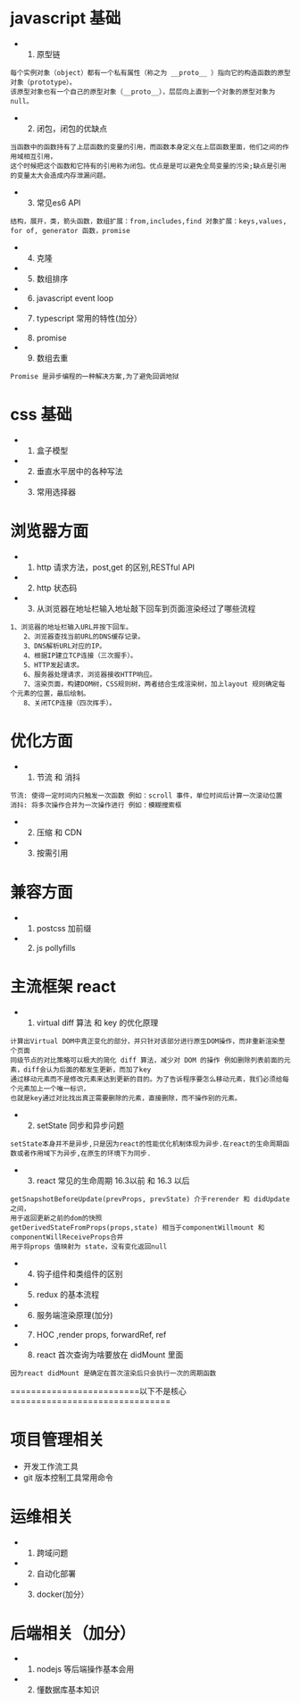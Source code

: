 # javascript 基础
- 1. 原型链
```
每个实例对象（object）都有一个私有属性（称之为 __proto__ ）指向它的构造函数的原型对象（prototype）。
该原型对象也有一个自己的原型对象（__proto__），层层向上直到一个对象的原型对象为 null。
```
- 2. 闭包，闭包的优缺点
```
当函数中的函数持有了上层函数的变量的引用，而函数本身定义在上层函数里面，他们之间的作用域相互引用，
这个时候把这个函数和它持有的引用称为闭包。优点是是可以避免全局变量的污染;缺点是引用的变量太大会造成内存泄漏问题。
```
- 3. 常见es6 API
```
结构，展开，类，箭头函数，数组扩展：from,includes,find 对象扩展：keys,values, for of, generator 函数，promise
```
- 4. 克隆
- 5. 数组排序
- 6. javascript event loop
- 7. typescript 常用的特性(加分）
- 8. promise
- 9. 数组去重
```
Promise 是异步编程的一种解决方案,为了避免回调地狱
```

# css 基础
- 1. 盒子模型
- 2. 垂直水平居中的各种写法
- 3. 常用选择器


# 浏览器方面
- 1. http 请求方法，post,get 的区别,RESTful API
- 2. http 状态码
- 3. 从浏览器在地址栏输入地址敲下回车到页面渲染经过了哪些流程
```
1、浏览器的地址栏输入URL并按下回车。
　　2、浏览器查找当前URL的DNS缓存记录。
　　3、DNS解析URL对应的IP。
　　4、根据IP建立TCP连接（三次握手）。
　　5、HTTP发起请求。
　　6、服务器处理请求，浏览器接收HTTP响应。
　　7、渲染页面，构建DOM树，CSS规则树，两者结合生成渲染树，加上layout 规则确定每个元素的位置，最后绘制。
　　8、关闭TCP连接（四次挥手）。
```

# 优化方面
- 1. 节流 和 消抖
```
节流: 使得一定时间内只触发一次函数 例如：scroll 事件，单位时间后计算一次滚动位置
消抖: 将多次操作合并为一次操作进行 例如：模糊搜索框
```
- 2. 压缩 和 CDN
- 3. 按需引用

# 兼容方面
- 1. postcss 加前缀
- 2. js pollyfills


# 主流框架 react
- 1. virtual diff 算法 和 key 的优化原理
```
计算出Virtual DOM中真正变化的部分，并只针对该部分进行原生DOM操作，而非重新渲染整个页面
同级节点的对比策略可以极大的简化 diff 算法，减少对 DOM 的操作 例如删除列表前面的元素，diff会认为后面的都发生更新，而加了key
通过移动元素而不是修改元素来达到更新的目的。为了告诉程序要怎么移动元素，我们必须给每个元素加上一个唯一标识，
也就是key通过对比找出真正需要删除的元素，直接删除，而不操作别的元素。
```

- 2. setState 同步和异步问题
```
setState本身并不是异步,只是因为react的性能优化机制体现为异步.在react的生命周期函数或者作用域下为异步,在原生的环境下为同步.
```

- 3. react 常见的生命周期 16.3以前 和 16.3 以后
```
getSnapshotBeforeUpdate(prevProps, prevState) 介于rerender 和 didUpdate 之间，
用于返回更新之前的dom的快照
getDerivedStateFromProps(props,state) 相当于componentWillmount 和 componentWillReceiveProps合并
用于将props 值映射为 state，没有变化返回null
```

- 4. 钩子组件和类组件的区别
- 5. redux 的基本流程
- 6. 服务端渲染原理(加分)
- 7. HOC ,render props, forwardRef, ref
- 8. react 首次查询为啥要放在 didMount 里面
```
因为react didMount 是确定在首次渲染后只会执行一次的周期函数
```

=========================以下不是核心===============================
# 项目管理相关
- 开发工作流工具
- git 版本控制工具常用命令

# 运维相关
- 1. 跨域问题
- 2. 自动化部署
- 3. docker(加分）

# 后端相关（加分）
- 1. nodejs 等后端操作基本会用
- 2. 懂数据库基本知识
